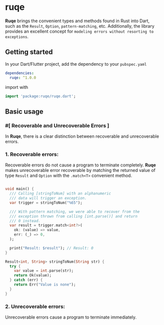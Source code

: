 # ruqe

**Ruqe** brings the convenient types and methods found in Rust into Dart, such as
the `Result`, `Option`, `pattern-matching`, etc. Additionally, the library provides
an excellent concept for `modeling errors without resorting to exceptions`.

## Getting started

In your Dart/Flutter project, add the dependency to your `pubspec.yaml`

```yaml
dependencies:
  ruqe: ^1.0.0
```

import with

```dart
import 'package:ruqe/ruqe.dart';
```

## Basic usage

### #[ Recoverable and Unrecoverable Errors ]

In **Ruqe**, there is a clear distinction between recoverable and unrecoverable errors.

### 1. Recoverable errors:

Recoverable errors do not cause a program to terminate completely. **Ruqe** makes unrecoverable error recoverable by matching the returned value of type `Result` and `Option` with the `.match<T>` convenient method.

```dart

void main() {
  /// Calling [stringToNum] with an alphanumeric
  /// data will trigger an exception.
  var trigger = stringToNum("%65");

  /// With pattern matching, we were able to recover from the
  /// exception thrown from calling [int.parse()] and return
  /// 0 instead.
  var result = trigger.match<int?>(
    ok: (value) => value,
    err: (_) => 0,
  );

  print("Result: $result"); // Result: 0
}

Result<int, String> stringToNum(String str) {
  try {
    var value = int.parse(str);
    return Ok(value);
  } catch (err) {
    return Err("Value is none");
  }
}
```

### 2. Unrecoverable errors:

Unrecoverable errors cause a program to terminate immediately.

